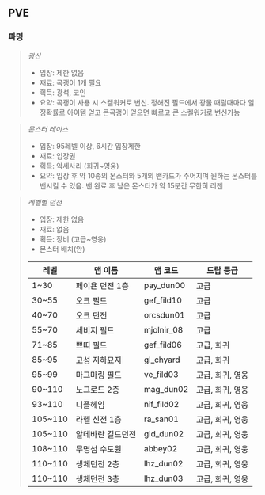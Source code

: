 ## PVE



### 파밍

> *광산*
> - 입장: 제한 없음
> - 재료: 곡괭이 1개 필요
> - 획득: 광석, 코인
> - 요약: 곡괭이 사용 시 스켈워커로 변신. 정해진 필드에서 광물 때릴때마다 일정확률로 아이템 얻고 큰곡괭이 얻으면 빠르고 큰 스켈워커로 변신가능

> *몬스터 레이스*
> - 입장: 95레벨 이상, 6시간 입장제한
> - 재료: 입장권
> - 획득: 악세사리 (희귀~영웅)
> - 요약: 입장 후 약 10종의 몬스터와 5개의 밴카드가 주어지며 원하는 몬스터를 밴시킬 수 있음. 밴 완료 후 남은 몬스터가 약 15분간 무한히 리젠

> *레벨별 던전*
> - 입장: 제한 없음
> - 재료: 없음
> - 획득: 장비 (고급~영웅)
> - 몬스터 배치(안)
> 
>| 레벨  | 맵 이름 | 맵 코드 | 드랍 등급 |
>|---|---|---|---|
>| 1~30  | 페이욘 던전 1층 | pay_dun00 | 고급 |
>| 30~55 | 오크 필드 | gef_fild10 | 고급 |
>| 40~70 | 오크 던전 | orcsdun01 | 고급 |
>| 55~70 | 세비지 필드 | mjolnir_08 | 고급 |
>| 71~85 | 쁘띠 필드 | gef_fild06 | 고급, 희귀 |
>| 85~95 | 고성 지하묘지 | gl_chyard | 고급, 희귀 |
>| 95~99 | 마그마링 필드 | ve_fild03 | 고급, 희귀, 영웅 |
>| 90~110 | 노그로드 2층 | mag_dun02 | 고급, 희귀, 영웅 |
>| 93~110 | 니플헤임 | nif_fild02 | 고급, 희귀, 영웅 |
>| 105~110 | 라헬 신전 1층 | ra_san01 | 고급, 희귀, 영웅 |
>| 105~110 | 알데바란 길드던전 | gld_dun02 | 고급, 희귀, 영웅 |
>| 108~110 | 무명섬 수도원 | abbey02 | 고급, 희귀, 영웅 |
>| 110~110 | 생체던전 2층 | lhz_dun02 | 고급, 희귀, 영웅 |
>| 110~110 | 생체던전 3층 | lhz_dun03 | 고급, 희귀, 영웅 |

